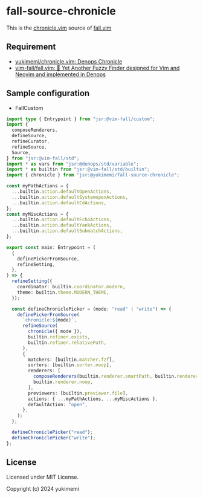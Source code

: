 # fall-source-chronicle

This is the [chronicle.vim](https://github.com/yukimemi/chronicle.vim) source of [fall.vim](https://github.com/vim-fall/fall.vim)

## Requirement

- [yukimemi/chronicle.vim: Denops Chronicle](https://github.com/yukimemi/chronicle.vim)
- [vim-fall/fall.vim: 🍂 Yet Another Fuzzy Finder designed for Vim and Neovim and implemented in Denops](https://github.com/vim-fall/fall.vim)

## Sample configuration

- FallCustom

```typescript
import type { Entrypoint } from "jsr:@vim-fall/custom";
import {
  composeRenderers,
  defineSource,
  refineCurator,
  refineSource,
  Source,
} from "jsr:@vim-fall/std";
import * as vars from "jsr:@denops/std/variable";
import * as builtin from "jsr:@vim-fall/std/builtin";
import { chronicle } from "jsr:@yukimemi/fall-source-chronicle";

const myPathActions = {
  ...builtin.action.defaultOpenActions,
  ...builtin.action.defaultSystemopenActions,
  ...builtin.action.defaultCdActions,
};
const myMiscActions = {
  ...builtin.action.defaultEchoActions,
  ...builtin.action.defaultYankActions,
  ...builtin.action.defaultSubmatchActions,
};

export const main: Entrypoint = (
  {
    definePickerFromSource,
    refineSetting,
  },
) => {
  refineSetting({
    coordinator: builtin.coordinator.modern,
    theme: builtin.theme.MODERN_THEME,
  });

  const defineChroniclePicker = (mode: "read" | "write") => {
    definePickerFromSource(
      `chronicle:${mode}`,
      refineSource(
        chronicle({ mode }),
        builtin.refiner.exists,
        builtin.refiner.relativePath,
      ),
      {
        matchers: [builtin.matcher.fzf],
        sorters: [builtin.sorter.noop],
        renderers: [
          composeRenderers(builtin.renderer.smartPath, builtin.renderer.nerdfont),
          builtin.renderer.noop,
        ],
        previewers: [builtin.previewer.file],
        actions: { ...myPathActions, ...myMiscActions },
        defaultAction: "open",
      },
    );
  };

  defineChroniclePicker("read");
  defineChroniclePicker("write");
};
```

## License 

Licensed under MIT License.

Copyright (c) 2024 yukimemi

